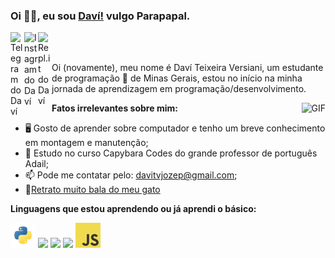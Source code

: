 ### Oi 👋🏽, eu sou [Daví!](https://vaporjawn.github.io) vulgo Parapapal.

<a href="https://t.me/parapapal">
  <img align="left" alt="Telegram do Daví" width="22px" src="https://cdn.jsdelivr.net/npm/simple-icons@v3/icons/telegram.svg" />
</a>
<a href="https://www.instagram.com/parapapal_/">
  <img align="left" alt="Instagram do Daví" width="22px" src="https://cdn.jsdelivr.net/npm/simple-icons@v3/icons/instagram.svg" />
</a>
<a href="https://repl.it/@DavTeixeira">
  <img align="left" alt="Repl.it do Daví" width="22px" src="https://cdn.jsdelivr.net/npm/simple-icons@3.13.0/icons/repl-dot-it.svg" />
</a>

<br />
<br />

Oi (novamente), meu nome é Daví Teixeira Versiani, um estudante de programação 🚀 de Minas Gerais, estou no início na minha jornada de aprendizagem em programação/desenvolvimento.

  <img align="right" alt="GIF" src="https://i.gifer.com/4V0V.gif" />

**Fatos irrelevantes sobre mim:**

- 🖥 Gosto de aprender sobre computador e tenho um breve conhecimento em montagem e manutenção; 
- 👯 Estudo no curso Capybara Codes do grande professor de português Adail;
- 📫 Pode me contatar pelo: davitvjozep@gmail.com;
- 📱[Retrato muito bala do meu gato](blob:https://web.telegram.org/31b798b8-ebb8-43bc-a585-9222955736c7)

**Linguagens que estou aprendendo ou já aprendi o básico:**  


<code><img height="40" src="https://raw.githubusercontent.com/github/explore/80688e429a7d4ef2fca1e82350fe8e3517d3494d/topics/python/python.png"></code>
<code><img height="40" src="https://upload.wikimedia.org/wikipedia/commons/thumb/4/4b/Bash_Logo_Colored.svg/1200px-Bash_Logo_Colored.svg.png"></code>
<code><img height="40" src="https://logodownload.org/wp-content/uploads/2016/10/html5-logo-9.png"></code>
<code><img height="40" src="https://cdn.345tool.com/public/logos/css-formatter-logo.png"></code>
<code><img height="40" src="https://raw.githubusercontent.com/github/explore/80688e429a7d4ef2fca1e82350fe8e3517d3494d/topics/javascript/javascript.png"></code>
